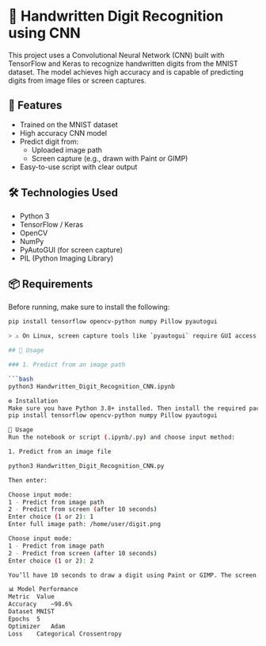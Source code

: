 # 🧠 Handwritten Digit Recognition using CNN

This project uses a Convolutional Neural Network (CNN) built with TensorFlow and Keras to recognize handwritten digits from the MNIST dataset. The model achieves high accuracy and is capable of predicting digits from image files or screen captures.

## 📌 Features

- Trained on the MNIST dataset
- High accuracy CNN model
- Predict digit from:
  - Uploaded image path
  - Screen capture (e.g., drawn with Paint or GIMP)
- Easy-to-use script with clear output

## 🛠️ Technologies Used

- Python 3
- TensorFlow / Keras
- OpenCV
- NumPy
- PyAutoGUI (for screen capture)
- PIL (Python Imaging Library)

## 📦 Requirements

Before running, make sure to install the following:

```bash
pip install tensorflow opencv-python numpy Pillow pyautogui

> ⚠️ On Linux, screen capture tools like `pyautogui` require GUI access. You must be running in a graphical session (not SSH or headless terminal).

## 🚀 Usage

### 1. Predict from an image path

```bash
python3 Handwritten_Digit_Recognition_CNN.ipynb

⚙️ Installation
Make sure you have Python 3.8+ installed. Then install the required packages:
pip install tensorflow opencv-python numpy Pillow pyautogui

🚀 Usage
Run the notebook or script (.ipynb/.py) and choose input method:

1. Predict from an image file

python3 Handwritten_Digit_Recognition_CNN.py

Then enter:

Choose input mode:
1 - Predict from image path
2 - Predict from screen (after 10 seconds)
Enter choice (1 or 2): 1
Enter full image path: /home/user/digit.png

Choose input mode:
1 - Predict from image path
2 - Predict from screen (after 10 seconds)
Enter choice (1 or 2): 2

You’ll have 10 seconds to draw a digit using Paint or GIMP. The screen is then captured and processed.

📊 Model Performance
Metric	Value
Accuracy	~98.6%
Dataset	MNIST
Epochs	5
Optimizer	Adam
Loss	Categorical Crossentropy





